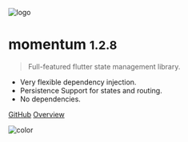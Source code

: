 ![logo](https://i.imgur.com/atDeptO.png)

# momentum <small>1.2.8</small>

> Full-featured flutter state management library.

- Very flexible dependency injection.
- Persistence Support for states and routing.
- No dependencies.

[GitHub](https://github.com/xamantra/momentum)
[Overview](/?id=features)

![color](#ffffff)